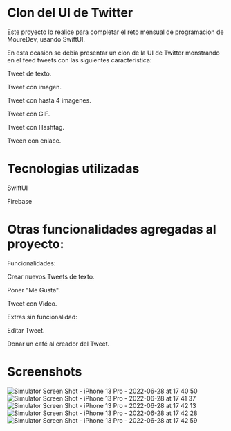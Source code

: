 # Clon del UI de Twitter

Este proyecto lo realice para completar el reto mensual de programacion de MoureDev, usando SwiftUI.

En esta ocasion se debia presentar un clon de la UI de Twitter monstrando en el feed tweets con las siguientes caracteristica:

Tweet de texto.

Tweet con imagen.

Tweet con hasta 4 imagenes.

Tweet con GIF.

Tweet con Hashtag.

Tween con enlace.

# Tecnologias utilizadas

SwiftUI

Firebase


# Otras funcionalidades agregadas al proyecto:

Funcionalidades:

Crear nuevos Tweets de texto.

Poner "Me Gusta".

Tweet con Video.

Extras sin funcionalidad:

Editar Tweet.

Donar un café al creador del Tweet.

# Screenshots


![Simulator Screen Shot - iPhone 13 Pro - 2022-06-28 at 17 40 50](https://user-images.githubusercontent.com/70155073/176222645-2bd9e360-5d54-46e2-b5dc-eaa5efb3502b.png)
![Simulator Screen Shot - iPhone 13 Pro - 2022-06-28 at 17 41 37](https://user-images.githubusercontent.com/70155073/176222752-1de17014-3686-4b8f-a40e-2353d1984833.png)
![Simulator Screen Shot - iPhone 13 Pro - 2022-06-28 at 17 42 13](https://user-images.githubusercontent.com/70155073/176222768-fd66be84-8f6e-4d62-a02e-0737a09beead.png)
![Simulator Screen Shot - iPhone 13 Pro - 2022-06-28 at 17 42 28](https://user-images.githubusercontent.com/70155073/176222776-f053cfa4-e3ac-4c7d-ba3d-b408e7e02700.png)
![Simulator Screen Shot - iPhone 13 Pro - 2022-06-28 at 17 42 59](https://user-images.githubusercontent.com/70155073/176222790-2bd5519c-20fa-4ddd-82ab-9f9f1b2b60c8.png)
